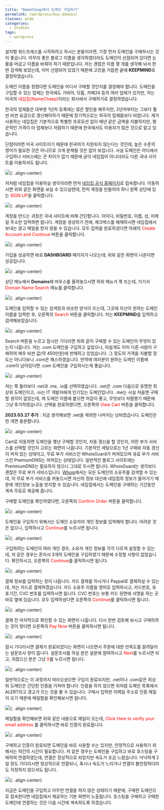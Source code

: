 ```yaml
---
title: "NameCheap에서 도메인 구입하기"
permalink: /wordpress/buy-domain/
classes: wide
categories:
  - studies
tags:
  - wordpress
---
```


설치형 워드프레스를 시작하려고 하시는 분들이라면, 가장 먼저 도메인을 구매하시는 것이 좋습니다. 아무리 좋은 블로그 이름을 생각하였더라도 도메인이 선점되어 있다면 눈물을 머금고 이름을 바꿔야 하기 때문입니다. 저는 괜찮은 이름 몇 개를 생각해 놔서 한번 검색해 보았는데, 이미 선점되어 있었기 때문에 고민을 거듭한 끝에 **KEEPMIND**로 결정하였습니다.

도메인 이름을 정했다면 도메인을 어디서 구매할 것인지를 결정해야 합니다. 도메인을 구입할 수 있는 업체는 한국에도 가비아, 닷홈, 카페24 등의 여러 업체가 있지만, 저는 미국의 <span style="color:red">네임칩(NameChaep)</span>이라는 회사에서 구매하기로 결정하였습니다.

한국의 업체들은 대부분 1년차 등록에는 많은 할인을 해주지만, 2년차부터는 그보다 훨씬 비싼 요금으로 갱신해야하기 때문에 장기적으로는 외국의 업체들보다 비쌉니다. 제가 사용하는 네입칩은 기본적으로 특별한 프로모션 없이 매년 같은 금액을 지불하지만, 평균적인 가격이 타 업체보다 저렴하기 때문에 한국에서도 이용자가 많은 것으로 알고 있습니다.

단점이라면 미국 사이트이기 때문에 한국어가 지원되지 않는다는 것인데, 높은 수준의 영어가 필요한 것은 아니므로 크게 문제될 것은 없어 보입니다. 사실 도메인은 어디에서 구입하나 서비스에는 큰 차이가 없기 때문에 굳이 네임칩이 아니더라도 다른 국내 사이트를 이용하셔도 됩니다.

![](/assets/images/WP/001/01.png){: .align-center}

저처럼 네임칩을 이용하실 생각이라면 먼저 [네임칩 공식 홈페이지](https://www.namecheap.com/)로 접속합니다. 이동하시면 위와 같은 화면을 보실 수 있으실텐데, 먼저 계정을 만들어야 하니 왼쪽 상단에 있는 <span style="color:red">SIGN UP</span>을 클릭합니다.

![](/assets/images/WP/001/02.png){: .align-center}

계정을 만드는 과정은 국내 사이트에 비해 간단합니다. 아이디, 비밀번호, 이름, 성, 이메일 주소만 입력하면 됩니다. 계정을 생성하기 전에, 체크박스를 해제하시면 네임칩에서 보내는 광고 메일을 받지 않을 수 있습니다. 모두 입력을 완료하셨다면 아래의 <span style="color:red">Create Account and Continue</span> 버튼을 클릭합니다.

![](/assets/images/WP/001/03.png){: .align-center}

가입을 성공하면 바로 **DASHBOARD** 페이지가 나오는데, 위와 같은 화면이 나온다면 성공입니다.

![](/assets/images/WP/001/04.png){: .align-center}

상단 메뉴에서 **Domains**에 마우스를 올려놓으시면 하위 메뉴가 쭉 뜨는데, 거기서 <span style="color:red">Domain Name Search</span> 메뉴를 클릭합니다.

![](/assets/images/WP/001/05.png){: .align-center}

도메인을 입력할 수 있는 검색창과 비슷한 양식이 뜨는데, 그곳에 자신이 원하는 도메인 이름을 입력한 후, 오른쪽의 <span style="color:red">Search</span> 버튼을 클릭합니다. 저는 **KEEPMIND**를 입력하고 검색해보았습니다.

![](/assets/images/WP/001/06.png){: .align-center}

Search 버튼을 누르고 잠시만 기다리면 위와 같이 구매할 수 있는 도메인이 무엇이 있는지 나옵니다. 저는 .com 도메인을 구입하고 싶었으나, 아쉽게도 이미 다른 사람이 구매하여 매우 비싼 값(약 450만원)에 판매하고 있었습니다. 그 정도의 가격을 지불할 정도는 아니다보니 .com은 패스하겠습니다. 만약에 여러분이 원하는 도메인 이름에 .com이 남아있다면 .com 도메인을 구입하시는게 좋습니다.

![](/assets/images/WP/001/07.png){: .align-center}

저는 쭉 둘러보다 .net과 .me, .io를 선택하였습니다. .net은 .com 다음으로 유명한 최상위 도메인이고, .io는 IT 개발자에게 인기있는 도메인입니다. .me는 사실 처음엔 구매할 생각이 없었는데, 제 도메인 이름에 붙으면 어감이 좋고, 무엇보다 저렴했기 때문에 그냥 추가하였습니다. 선택을 완료하였다면, 오른쪽의 <span style="color:red">View Cart</span> 버튼을 클릭합니다.

**2023.03.27 추가** : 지금 생각해보면 .net을 제외한 나머지는 낭비였습니다. 도메인은 한 개면 충분합니다.

![](/assets/images/WP/001/08.png){: .align-center}

Cart로 이동하면 도메인을 몇년 구매할 것인지, 자동 갱신을 할 것인지, 어떤 부가 서비스를 선택할 것인지 고르는 화면이 나옵니다. 기본적인 세팅으로는 1년 구매와 자동 갱신이 켜져 있는 상태이고, 무료 부가 서비스인 WhoisGuard가 켜져있으며 유료 부가 서비스인 PremiumDNS는 꺼져있는 상태입니다. 일반적인 블로그 사이트에는 PreminumDNS는 필요하지 않으니 그대로 두시면 됩니다. WhoisGuard는 생각보다 괜찮은 무료 부가 서비스입니다. [Whois](https://후이즈검색.한국/kor/main.jsp)에서는 모든 도메인의 소유주를 검색할 수 있는데, 이 무료 부가 서비스를 켜놓으시면 자신의 정보 대신에 네임칩의 정보가 들어가기 때문에 개인정보 노출을 방지할 수 있습니다. 네임칩에서는 도메인을 구매하는 기간동안 계속 무료로 제공해 줍니다.

구매할 도메인을 확인하였다면, 오른쪽의 <span style="color:red">Confirm Order</span> 버튼을 클릭합니다.

![](/assets/images/WP/001/09.png){: .align-center}

도메인을 구입하기 위해서는 도메인 소유자의 개인 정보를 입력해야 합니다. 어려운 것은 없으니, 입력하시고 <span style="color:red">Continue</span>를 누르시면 됩니다.

![](/assets/images/WP/001/10.png){: .align-center}

구입하려는 도메인이 여러 개인 경우, 소유자 개인 정보를 각각 다르게 설정할 수 있는데, 저 같은 경우는 혼자서 3개의 도메인을 구입하였기 때문에 수정할 사항이 없었습니다. 확인하시고, 오른쪽의 <span style="color:red">Continue</span>를 클릭하시면 됩니다.

![](/assets/images/WP/001/11.png){: .align-center}

결제 정보를 입력하는 창이 나옵니다. 카드 결제를 하시거나 Paypal로 결제하실 수 있는데, 저는 카드로 결제하겠습니다. 카드 소유주 이름을 영어로 입력하시고, 카드번호, 유효기간, CVC 번호를 입력하시면 됩니다. CVC 번호는 보통 카드 뒷면에 서명을 하는 곳 바로 옆에 있습니다. 모두 입력하셨다면 오른쪽의 <span style="color:red">Continue</span>를 클릭하시면 됩니다.

![](/assets/images/WP/001/12.png){: .align-center}

결제 전 마지막으로 확인할 수 있는 화면이 나옵니다. 다시 한번 검토해 보시고 구매하려는 것이 맞다면 오른쪽의 <span style="color:red">Pay Now</span> 버튼을 클릭하시면 됩니다.

![](/assets/images/WP/001/13.png){: .align-center}

잠시 기다리시면 결제가 완료되었다는 화면이 나오면서 주문에 대한 만족도를 알려달라는 설문조사 창이 뜹니다. 설문조사를 하실 분은 설문에 참여하시고 <span style="color:red">Next</span>를 누르시면 되고, 귀찮으신 분은 그냥 <span style="color:red">X</span>를 누르시면 됩니다.

![](/assets/images/WP/001/14.png){: .align-center}

일반적으로는 이 과정까지 따라오셨으면 구입이 완료되지만, .net이나 .com같은 최상위 도메인은 간단한 인증을 거쳐야 합니다. 인증을 하지 않으면 위처럼 도메인 목록에서 ALERT라고 경고가 뜨는 것을 볼 수 있습니다. 구매시 입력한 이메일 주소로 인증 메일이 오기 때문에 메일함을 확인해보시면 됩니다.

![](/assets/images/WP/001/15.png){: .align-center}

메일함을 확인해보면 위와 같은 내용으로 메일이 오는데, <span style="color:red">Click Here to verify your email address</span> 를 클릭하시면 바로 인증이 완료됩니다.

![](/assets/images/WP/001/16.png){: .align-center}

구매하고 인증이 완료되면 도메인을 바로 사용할 수는 있지만, 안정적으로 사용하기 위해서는 약간의 시간이 필요합니다. 저 같은 경우는 도메인을 구입하고 바로 호스팅을 구매하여 연결하였는데, 연결은 정상적으로 되었지만 속도가 조금 느렸습니다. 넉넉하게 2일 정도 기다리시면 정상적으로 연결되니, 혹시나 속도가 느리거나 연결이 불안정하더라도 걱정하지 않으셔도 됩니다.

![](/assets/images/WP/001/17.png){: .align-center}

지금은 도메인을 구입하고 아무런 연결을 하지 않은 상태이기 때문에, 구매한 도메인으로 접속한다면 네임칩에서 제공하는 기본 화면이 노출됩니다. 호스팅을 구매하고 구매한 도메인에 연결하는 것은 다음 시간에 계속하도록 하겠습니다.
